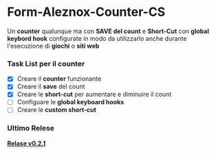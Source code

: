 # Form-Aleznox-Counter-CS
Un **counter** qualunque ma con **SAVE del count** e **Short-Cut** con **global keybord hook** configurate in modo da utilizzarlo anche durante l'esecuzione di **giochi** o **siti web**

### Task List per il counter
- [x] Creare il **counter** funzionante
- [x] Creare il **save** del count
- [x] Creare le **short-cut** per aumentare e diminuire il count
- [ ] Configuare le **global keyboard hooks**
- [ ] Creare le **custom short-cut**

### Ultimo Relese

[**Relase v0.2.1**](https://github.com/rikvik2006/Form-Alexnox-Counter-CS/releases/tag/v0.2.1-beta)
